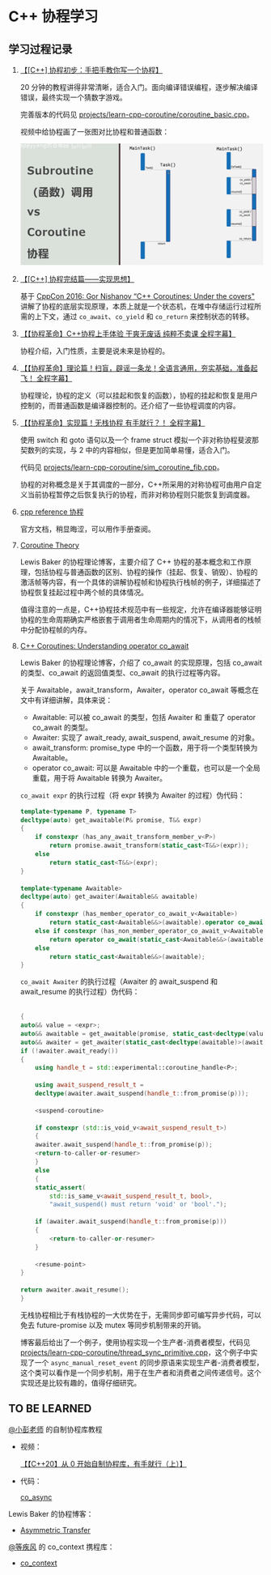 # C++ 协程学习

## 学习过程记录

1. [【\[C++\] 协程初步：手把手教你写一个协程】](https://www.bilibili.com/video/BV1c8411f7dw/?share_source=copy_web&vd_source=07d6eec55261917555a5d7fb4429cab9)

    20 分钟的教程讲得非常清晰，适合入门。面向编译错误编程，逐步解决编译错误，最终实现一个猜数字游戏。

    完善版本的代码见 [projects/learn-cpp-coroutine/coroutine_basic.cpp](../projects/learn-cpp-coroutine/coroutine_basic.cpp)。

    视频中给协程画了一张图对比协程和普通函数：

    ![coroutine-vs-function](learn-cpp-coroutine/coroutine-vs-function.png)

2. [【\[C++\] 协程完结篇——实现思想】](https://www.bilibili.com/video/BV1U8411U7ud/?share_source=copy_web&vd_source=07d6eec55261917555a5d7fb4429cab9)

    基于 [CppCon 2016: Gor Nishanov “C++ Coroutines: Under the covers"](https://www.youtube.com/watch?v=8C8NnE1Dg4A&t=8s) 讲解了协程的底层实现原理，本质上就是一个状态机，在堆中存储运行过程所需的上下文，通过 `co_await`、`co_yield` 和 `co_return` 来控制状态的转移。

3. [【【协程革命】C++协程上手体验 干爽无废话 纯粹不卖课 全程字幕】](https://www.bilibili.com/video/BV1RV4y1L7ar/?share_source=copy_web&vd_source=07d6eec55261917555a5d7fb4429cab9)

    协程介绍，入门性质，主要是说未来是协程的。

4. [【【协程革命】理论篇！扫盲，辟谣一条龙！全语言通用，夯实基础，准备起飞！   全程字幕】](https://www.bilibili.com/video/BV1K14y1v7cw/?share_source=copy_web&vd_source=07d6eec55261917555a5d7fb4429cab9)

    协程理论，协程的定义（可以挂起和恢复的函数），协程的挂起和恢复是用户控制的，而普通函数是编译器控制的。还介绍了一些协程调度的内容。

5. [【【协程革命】实现篇！无栈协程 有手就行？！ 全程字幕】](https://www.bilibili.com/video/BV1dv4y127YT/?share_source=copy_web&vd_source=07d6eec55261917555a5d7fb4429cab9)

    使用 switch 和 goto 语句以及一个 frame struct 模拟一个非对称协程斐波那契数列的实现，与 2 中的内容相似，但是更加简单易懂，适合入门。

    代码见 [projects/learn-cpp-coroutine/sim_coroutine_fib.cpp](../projects/learn-cpp-coroutine/sim_coroutine_fib.cpp)。

    协程的对称概念是关于其调度的一部分，C++所采用的对称协程可由用户自定义当前协程暂停之后恢复执行的协程，而非对称协程则只能恢复到调度器。

6. [cpp reference 协程](https://en.cppreference.com/w/cpp/language/coroutines)

    官方文档，稍显晦涩，可以用作手册查阅。

7. [Coroutine Theory](https://lewissbaker.github.io/2017/09/25/coroutine-theory)

    Lewis Baker 的协程理论博客，主要介绍了 C++ 协程的基本概念和工作原理，包括协程与普通函数的区别、协程的操作（挂起、恢复、销毁）、协程的激活帧等内容，有一个具体的讲解协程帧和协程执行栈帧的例子，详细描述了协程恢复挂起过程中两个帧的具体情况。

    值得注意的一点是，C++协程技术规范中有一些规定，允许在编译器能够证明协程的生命周期确实严格嵌套于调用者生命周期内的情况下，从调用者的栈帧中分配协程帧的内存。

8. [C++ Coroutines: Understanding operator co_await](https://lewissbaker.github.io/2017/11/17/understanding-operator-co-await)

    Lewis Baker 的协程理论博客，介绍了 co_await 的实现原理，包括 co_await 的类型、co_await 的返回值类型、co_await 的执行过程等内容。

    关于 Awaitable，await_transform，Awaiter，operator co_await 等概念在文中有详细讲解，具体来说：

    * Awaitable: 可以被 co_await 的类型，包括 Awaiter 和 重载了 operator co_await 的类型。
    * Awaiter: 实现了 await_ready, await_suspend, await_resume 的对象。
    * await_transform: promise_type 中的一个函数，用于将一个类型转换为 Awaitable。
    * operator co_await: 可以是 Awaitable 中的一个重载，也可以是一个全局重载，用于将 Awaitable 转换为 Awaiter。

    `co_await expr` 的执行过程（将 expr 转换为 Awaiter 的过程）伪代码：

    ```cpp
    template<typename P, typename T>
    decltype(auto) get_awaitable(P& promise, T&& expr)
    {
        if constexpr (has_any_await_transform_member_v<P>)
            return promise.await_transform(static_cast<T&&>(expr));
        else
            return static_cast<T&&>(expr);
    }

    template<typename Awaitable>
    decltype(auto) get_awaiter(Awaitable&& awaitable)
    {
        if constexpr (has_member_operator_co_await_v<Awaitable>)
            return static_cast<Awaitable&&>(awaitable).operator co_await();
        else if constexpr (has_non_member_operator_co_await_v<Awaitable&&>)
            return operator co_await(static_cast<Awaitable&&>(awaitable));
        else
            return static_cast<Awaitable&&>(awaitable);
    }
    ```

    `co_await Awaiter` 的执行过程（Awaiter 的 await_suspend 和 await_resume 的执行过程）伪代码：

    ```cpp

    {
    auto&& value = <expr>;
    auto&& awaitable = get_awaitable(promise, static_cast<decltype(value)>(value));
    auto&& awaiter = get_awaiter(static_cast<decltype(awaitable)>(awaitable));
    if (!awaiter.await_ready())
    {
        using handle_t = std::experimental::coroutine_handle<P>;

        using await_suspend_result_t =
        decltype(awaiter.await_suspend(handle_t::from_promise(p)));

        <suspend-coroutine>

        if constexpr (std::is_void_v<await_suspend_result_t>)
        {
        awaiter.await_suspend(handle_t::from_promise(p));
        <return-to-caller-or-resumer>
        }
        else
        {
        static_assert(
            std::is_same_v<await_suspend_result_t, bool>,
            "await_suspend() must return 'void' or 'bool'.");

        if (awaiter.await_suspend(handle_t::from_promise(p)))
        {
            <return-to-caller-or-resumer>
        }

        <resume-point>
    }

    return awaiter.await_resume();
    }
    ```

    无栈协程相比于有栈协程的一大优势在于，无需同步即可编写异步代码，可以免去 future-promise 以及 mutex 等同步机制带来的开销。

    博客最后给出了一个例子，使用协程实现一个生产者-消费者模型，代码见 [projects/learn-cpp-coroutine/thread_sync_primitive.cpp](../projects/learn-cpp-coroutine/thread_sync_primitive.cpp)，这个例子中实现了一个 `async_manual_reset_event` 的同步原语来实现生产者-消费者模型，这个类可以看作是一个同步机制，用于在生产者和消费者之间传递信号。这个实现还是比较有趣的，值得仔细研究。

## TO BE LEARNED

[@小彭老师](https://space.bilibili.com/263032155) 的自制协程库教程

* 视频：

    [【【C++20】从 0 开始自制协程库，有手就行（上）】 ](https://www.bilibili.com/video/BV1Yz421Z7rZ/?share_source=copy_web&vd_source=07d6eec55261917555a5d7fb4429cab9)

* 代码：

    [co_async](https://github.com/archibate/co_async)

Lewis Baker 的协程博客：

* [Asymmetric Transfer](https://lewissbaker.github.io/)

[@等疾风](https://space.bilibili.com/35186937) 的 co_context 携程库：

* [co_context](https://github.com/Codesire-Deng/co_context)
